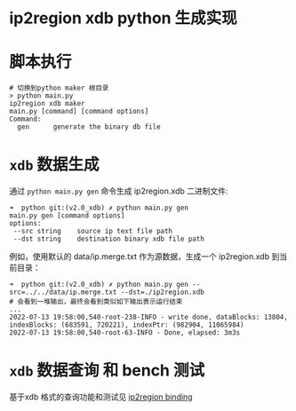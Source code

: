 # ip2region xdb python 生成实现


# 脚本执行

```
# 切换到python maker 根目录
> python main.py
ip2region xdb maker
main.py [command] [command options]
Command:
  gen      generate the binary db file
```

# `xdb` 数据生成

通过 `python main.py gen` 命令生成 ip2region.xdb 二进制文件:
```
➜  python git:(v2.0_xdb) ✗ python main.py gen
main.py gen [command options]
options:
 --src string    source ip text file path
 --dst string    destination binary xdb file path
```

例如，使用默认的 data/ip.merge.txt 作为源数据，生成一个 ip2region.xdb 到当前目录：
```
➜  python git:(v2.0_xdb) ✗ python main.py gen --src=../../data/ip.merge.txt --dst=./ip2region.xdb
# 会看到一堆输出，最终会看到类似如下输出表示运行结束
...
2022-07-13 19:58:00,540-root-238-INFO - write done, dataBlocks: 13804, indexBlocks: (683591, 720221), indexPtr: (982904, 11065984)
2022-07-13 19:58:00,540-root-63-INFO - Done, elapsed: 3m3s
```


# `xdb` 数据查询 和 bench 测试

基于xdb 格式的查询功能和测试见 [ip2region binding](../../binding)
